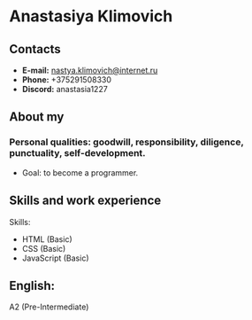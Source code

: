 # Anastasiya Klimovich

## Contacts
+ __E-mail:__ nastya.klimovich@internet.ru
+ __Phone:__ +375291508330
+ __Discord:__ anastasia1227

## About my
### Personal qualities: goodwill, responsibility, diligence, punctuality, self-development. 
+ Goal: to become a programmer.

## Skills and work experience
Skills:
+ HTML (Basic)
+ CSS (Basic)
+ JavaScript (Basic)

## English:
A2 (Pre-Intermediate)
